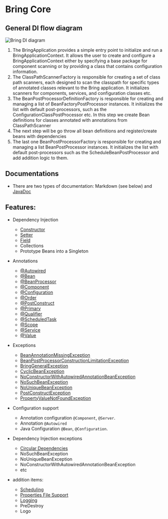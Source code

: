 # Bring Core

## General DI flow diagram

![Bring DI diagram](https://github.com/YevgenDemoTestOrganization/bring/assets/73576438/0e8d074a-3d49-4099-bf8e-68b029056cce)

1. The BringApplication provides a simple entry point to initialize and run a BringApplicationContext.
   It allows the user to create and configure a BringApplicationContext either by specifying a base package for component scanning or by providing a class that contains configuration information.
2. The ClassPathScannerFactory is responsible for creating a set of class path scanners, each designed to scan the classpath for specific types of annotated classes relevant to the Bring application. It initializes scanners for components, services, and configuration classes etc.
3. The BeanPostProcessorDefinitionFactory is responsible for creating and managing a list of BeanFactoryPostProcessor instances. It initializes the list with default post-processors, such as the ConfigurationClassPostProcessor etc. In this step we create Bean definitions for classes annotated with annotations from ClassPathScanner
4. The next step will be go throw all bean definitions and register/create beans with dependencies
5. The last one BeanPostProcessorFactory is responsible for creating and managing a list BeanPostProcessor instances. 
It initializes the list with default post-processors such as the ScheduleBeanPostProcessor and add addition logic to them.

## Documentations

- There are two types of documentation: Markdown (see below) and [JavaDoc](https://yevgendemotestorganization.github.io/bring-core-javadoc/)


## Features:

 - Dependency Injection
   - [Constructor](core/Constructor.md)
   - [Setter](core/Setter.md)
   - [Field](core/Field.md)
   - Collections
   - Prototype Beans into a Singleton


 - Annotations
   - [@Autowired](https://yevgendemotestorganization.github.io/bring-core-javadoc/com/bobocode/bring/core/annotation/Autowired.html)
   - [@Bean](https://yevgendemotestorganization.github.io/bring-core-javadoc/com/bobocode/bring/core/annotation/Bean.html)
   - [@BeanProcessor](https://yevgendemotestorganization.github.io/bring-core-javadoc/com/bobocode/bring/core/annotation/BeanProcessor.html)
   - [@Component](https://yevgendemotestorganization.github.io/bring-core-javadoc/com/bobocode/bring/core/annotation/Component.html)
   - [@Configuration](https://yevgendemotestorganization.github.io/bring-core-javadoc/com/bobocode/bring/core/annotation/Configuration.html)
   - [@Order](https://yevgendemotestorganization.github.io/bring-core-javadoc/com/bobocode/bring/core/annotation/Order.html)
   - [@PostConstruct](core/PostConstruct.md)
   - [@Primary](https://yevgendemotestorganization.github.io/bring-core-javadoc/com/bobocode/bring/core/annotation/Primary.html)
   - [@Qualifier](https://yevgendemotestorganization.github.io/bring-core-javadoc/com/bobocode/bring/core/annotation/Qualifier.html)
   - [@ScheduledTask](https://yevgendemotestorganization.github.io/bring-core-javadoc/com/bobocode/bring/core/annotation/ScheduledTask.html)
   - [@Scope](https://yevgendemotestorganization.github.io/bring-core-javadoc/com/bobocode/bring/core/annotation/package-summary.html#:~:text=a%20scheduled%20task.-,Scope,-Annotation%20indicating%20the)
   - [@Service](https://yevgendemotestorganization.github.io/bring-core-javadoc/com/bobocode/bring/core/annotation/Service.html)
   - [@Value](core/Value.md)


 - Exceptions
   - [BeanAnnotationMissingException](https://yevgendemotestorganization.github.io/bring-core-javadoc/com/bobocode/bring/core/exception/BeanAnnotationMissingException.html)
   - [BeanPostProcessorConstructionLimitationException](https://yevgendemotestorganization.github.io/bring-core-javadoc/com/bobocode/bring/core/exception/BeanPostProcessorConstructionLimitationException.html)
   - [BringGeneralException](https://yevgendemotestorganization.github.io/bring-core-javadoc/com/bobocode/bring/core/exception/BringGeneralException.html)
   - [CyclicBeanException](https://yevgendemotestorganization.github.io/bring-core-javadoc/com/bobocode/bring/core/exception/CyclicBeanException.html)
   - [NoConstructorWithAutowiredAnnotationBeanException](https://yevgendemotestorganization.github.io/bring-core-javadoc/com/bobocode/bring/core/exception/NoConstructorWithAutowiredAnnotationBeanException.html)
   - [NoSuchBeanException](https://yevgendemotestorganization.github.io/bring-core-javadoc/com/bobocode/bring/core/exception/NoSuchBeanException.html)
   - [NoUniqueBeanException](https://yevgendemotestorganization.github.io/bring-core-javadoc/com/bobocode/bring/core/exception/NoUniqueBeanException.html)
   - [PostConstructException](https://yevgendemotestorganization.github.io/bring-core-javadoc/com/bobocode/bring/core/exception/PostConstructException.html)
   - [PropertyValueNotFoundException](https://yevgendemotestorganization.github.io/bring-core-javadoc/com/bobocode/bring/core/exception/PropertyValueNotFoundException.html)


 - Configuration support
   - Annotation configuration `@Component`, `@Server`.
   - Annotation `@Autowired`
   - Java Configuration `@Bean`, `@Configuration`.


- Dependency Injection exceptions
  - [Circular Dependencies](core/CircularDependencies.md)
  - NoSuchBeanException
  - NoUniqueBeanException
  - NoConstructorWithAutowiredAnnotationBeanException
  - etc


- addition items:
  - [Scheduling](core/Scheduling.md)
  - [Properties File Support](core/PropertiesFileSupport.md)
  - [Logging](core/Logging.md)
  - PreDestroy
  - Logo